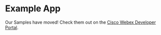 # Example App

Our Samples have moved! Check them out on the [Cisco Webex Developer Portal](https://developer.webex.com/sdk-for-browsers.html#samples).
